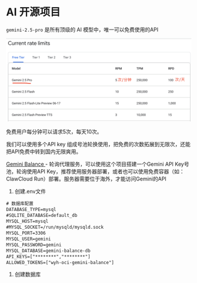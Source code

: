 # AI 开源项目



`gemini-2.5-pro` 是所有顶级的 AI 模型中，唯一可以免费使用的API

![image-20250705211525571](gemini-api-rate-limits-2025.png)

免费用户每分钟可以请求5次，每天10次。

我们可以使用多个API key 组成号池轮换使用，把免费的次数拓展到无限次，还能把API免费中转到国内无限爽用。

[Gemini Balance ](https://github.com/snailyp/gemini-balance)- 轮询代理服务，可以使用这个项目搭建一个Gemini API Key号池，轮询使用API Key，推荐使用服务器部署，或者也可以使用免费容器（如：ClawCloud Run）部署。服务器需要位于海外，才能访问Gemini的API





1. 创建.env文件

```
# 数据库配置
DATABASE_TYPE=mysql
#SQLITE_DATABASE=default_db
MYSQL_HOST=mysql
#MYSQL_SOCKET=/run/mysqld/mysqld.sock
MYSQL_PORT=3306
MYSQL_USER=gemini
MYSQL_PASSWORD=gemini
MYSQL_DATABASE=gemini-balance-db
API_KEYS=["********","********"]
ALLOWED_TOKENS=["wyh-oci-gemini-balance"]
```



1. 创建数据库

   



